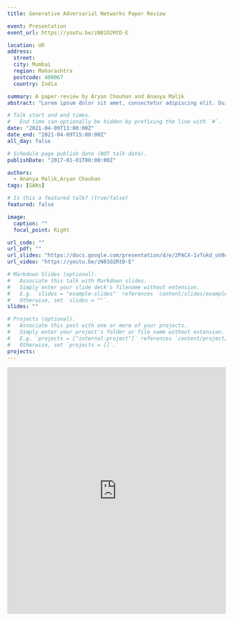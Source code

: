```yaml
---
title: Generative Adversarial Networks Paper Review

event: Presentation
event_url: https://youtu.be/zN81O2RtD-E

location: UR
address:
  street:
  city: Mumbai
  region: Maharashtra
  postcode: 400067
  country: India

summary: A paper-review by Aryan Chouhan and Ananya Malik
abstract: "Lorem ipsum dolor sit amet, consectetur adipiscing elit. Duis posuere tellusac convallis placerat. Proin tincidunt magna sed ex sollicitudin condimentum. Sed ac faucibus dolor, scelerisque sollicitudin nisi. Cras purus urna, suscipit quis sapien eu, pulvinar tempor diam."

# Talk start and end times.
#   End time can optionally be hidden by prefixing the line with `#`.
date: "2021-04-09T13:00:00Z"
date_end: "2021-04-09T15:00:00Z"
all_day: false

# Schedule page publish date (NOT talk date).
publishDate: "2017-01-01T00:00:00Z"

authors:
  - Ananya Malik,Aryan Chouhan
tags: [GANs]

# Is this a featured talk? (true/false)
featured: false

image:
  caption: ""
  focal_point: Right

url_code: ""
url_pdf: ""
url_slides: "https://docs.google.com/presentation/d/e/2PACX-1vTukd_uV8dDCZ_sCRxtsBuV0cqlKlF9oy0vuDknpDHn_nGkN9FEPC16ikgId1iYCMHk6Nbkpk23mH3z/pub?start=false&loop=false&delayms=3000"
url_video: "https://youtu.be/zN81O2RtD-E"

# Markdown Slides (optional).
#   Associate this talk with Markdown slides.
#   Simply enter your slide deck's filename without extension.
#   E.g. `slides = "example-slides"` references `content/slides/example-slides.md`.
#   Otherwise, set `slides = ""`.
slides: ""

# Projects (optional).
#   Associate this post with one or more of your projects.
#   Simply enter your project's folder or file name without extension.
#   E.g. `projects = ["internal-project"]` references `content/project/deep-learning/index.md`.
#   Otherwise, set `projects = []`.
projects:
---
```


<iframe src="https://docs.google.com/presentation/d/e/2PACX-1vTukd_uV8dDCZ_sCRxtsBuV0cqlKlF9oy0vuDknpDHn_nGkN9FEPC16ikgId1iYCMHk6Nbkpk23mH3z/embed?start=true&loop=true&delayms=5000" frameborder="0" width="100%" height="569" allowfullscreen="true" mozallowfullscreen="true" webkitallowfullscreen="true"></iframe>
